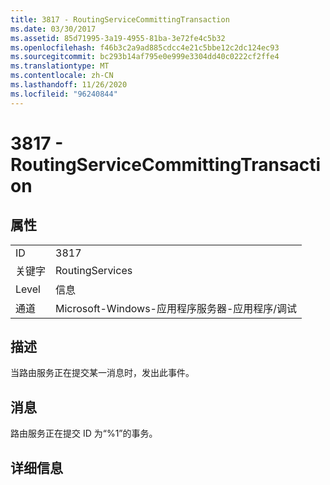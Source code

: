 ```yaml
---
title: 3817 - RoutingServiceCommittingTransaction
ms.date: 03/30/2017
ms.assetid: 85d71995-3a19-4955-81ba-3e72fe4c5b32
ms.openlocfilehash: f46b3c2a9ad885cdcc4e21c5bbe12c2dc124ec93
ms.sourcegitcommit: bc293b14af795e0e999e3304dd40c0222cf2ffe4
ms.translationtype: MT
ms.contentlocale: zh-CN
ms.lasthandoff: 11/26/2020
ms.locfileid: "96240844"
---
```

# <a name="3817---routingservicecommittingtransaction"></a>3817 - RoutingServiceCommittingTransaction

## <a name="properties"></a>属性  
  
|||  
|-|-|  
|ID|3817|  
|关键字|RoutingServices|  
|Level|信息|  
|通道|Microsoft-Windows-应用程序服务器-应用程序/调试|  
  
## <a name="description"></a>描述  

 当路由服务正在提交某一消息时，发出此事件。  
  
## <a name="message"></a>消息  

 路由服务正在提交 ID 为“%1”的事务。  
  
## <a name="details"></a>详细信息
